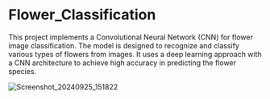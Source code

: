# Flower_Classification
This project implements a Convolutional Neural Network (CNN) for flower image classification. The model is designed to recognize and classify various types of flowers from images. It uses a deep learning approach with a CNN architecture to achieve high accuracy in predicting the flower species.


![Screenshot_20240925_151822](https://github.com/user-attachments/assets/a38203dc-700c-4896-93cb-95d5a55c1e07)


